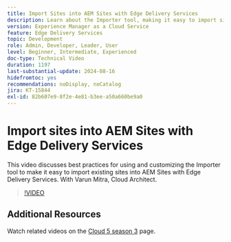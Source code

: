 ```yaml
---
title: Import Sites into AEM Sites with Edge Delivery Services
description: Learn about the Importer tool, making it easy to import sites into AEM Sites with Edge Delivery Services.
version: Experience Manager as a Cloud Service
feature: Edge Delivery Services
topic: Development
role: Admin, Developer, Leader, User
level: Beginner, Intermediate, Experienced
doc-type: Technical Video
duration: 1197
last-substantial-update: 2024-08-16
hidefromtoc: yes
recommendations: noDisplay, noCatalog
jira: KT-15844
exl-id: 82b607e9-8f2e-4e81-b3ee-a50a660be9a0
---
```

# Import sites into AEM Sites with Edge Delivery Services

This video discusses best practices for using and customizing the Importer tool to make it easy to import existing sites into AEM Sites with Edge Delivery Services. With Varun Mitra, Cloud Architect.

>[!VIDEO](https://video.tv.adobe.com/v/3431603/?learn=on)

## Additional Resources

Watch related videos on the [Cloud 5 season 3](../cloud5-season-3.md) page.
